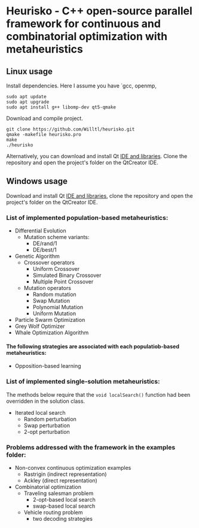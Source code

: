 # Heurisko - C++ open-source parallel framework for continuous and combinatorial optimization with metaheuristics

## Linux usage 
Install dependencies. Here I assume you have `gcc, openmp, 
```  
sudo apt update
sudo apt upgrade
sudo apt install g++ libomp-dev qt5-qmake
```
Download and compile project.
``` 
git clone https://github.com/Willtl/heurisko.git
qmake -makefile heurisko.pro
make
./heurisko
```
Alternatively, you can download and install Qt [IDE and libraries](https://www.qt.io/download). Clone the repository and open the project's folder on the QtCreator IDE.

## Windows usage
Download and install Qt [IDE and libraries](https://www.qt.io/download), clone the repository and open the project's folder on the QtCreator IDE.

### List of implemented population-based metaheuristics:
- Differential Evolution
   - Mutation scheme variants:
      - DE/rand/1
      - DE/best/1
- Genetic Algorithm
   - Crossover operators
      - Uniform Crossover
      - Simulated Binary Crossover
      - Multiple Point Crossover 
   - Mutation operators
      - Random mutation
      - Swap Mutation
      - Polynomial Mutation
      - Uniform Mutation 
- Particle Swarm Optimization
- Grey Wolf Optimizer
- Whale Optimization Algorithm

#### The following strategies are associated with each populatiob-based metaheuristics:
- Opposition-based learning

### List of implemented single-solution metaheuristics:
The methods below require that the `void localSearch()` function had been overridden in the solution class.
- Iterated local search
   - Random perturbation
   - Swap perturbation
   - 2-opt perturbation

### Problems addressed with the framework in the examples folder:
- Non-convex continuous optimization examples
   - Rastrigin (indirect representation)
   - Ackley    (direct   representation)
- Combinatorial optimization
   - Traveling  salesman problem
      - 2-opt-based local search
      - swap-based local search
   - Vehicle routing problem
      - two decoding strategies 
   

